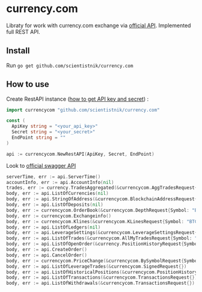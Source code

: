 # currency.com

Libraty for work with currency.com exchange via [official API](https://currency.com/api). Implemented full REST API.

## Install

Run `go get github.com/scientistnik/currency.com`

## How to use

Create RestAPI instance ([how to get API key and secret](https://currency.com/api-get-started)) :

```go
import currencycom "github.com/scientistnik/currency.com"

const (
  ApiKey string = "<your_api_key>"
  Secret string = "<your_secret>"
  EndPoint string = ""
)

api := currencycom.NewRestAPI(ApiKey, Secret, EndPoint)

```

Look to [official swagger API](https://apitradedoc.currency.com/swagger-ui.html#/)

```go
serverTime, err := api.ServerTime()
accountInfo, err := api.AccountInfo(nil)
trades, err := currency.TradesAggregated(&currencycom.AggTradesRequest{Symbol: "BTC/USD"})
body, err := api.ListOfCurrencies(nil)
body, err := api.StringOfAddress(&currencycom.BlockchainAddressRequest{Coin: "BTC"})
body, err := api.ListOfDeposits(nil)
body, err := currencycom.OrderBook(&currencycom.DepthRequest{Symbol: "BTC/USD", Limit: 2})
body, err := currencycom.Exchangeinfo()
body, err := currencycom.Klines(&currencycom.KLinesRequest{Symbol: "BTC/USD", Interval: "1m"})
body, err := api.ListOfLedgers(nil)
body, err := api.LeverageSettings(&currencycom.LeverageSettingsRequest{Symbol: "BTC/USD_LEVERAGE"})
body, err := api.ListOfTrades(&currencycom.AllMyTradesRequest{Symbol: "BTC/USD"})
body, err := api.ListOfOpenOrder(&currency.PositionHistoryRequest{Symbol: "LTC/USD"})
body, err := api.CreateOrder()
body, err := api.CancelOrder()
body, err := currencycom.PriceChange(&currencycom.BySymbolRequest{Symbol: "BTC/USD"})
body, err := api.ListOfLeverageTrades(&currencycom.SignedRequest{})
body, err := api.ListOfHistoricalPositions(&currencycom.PositionHistoryRequest{})
body, err := api.ListOfTransactions(&currencycom.TransactionsRequest{})
body, err := api.ListOfWithdrawals(&currencycom.TransactionsRequest{})
```

